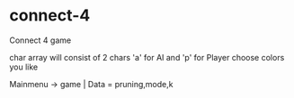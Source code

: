 # connect-4
Connect 4 game 

char array will consist of 2 chars 'a' for AI and 'p' for Player choose colors you like 


Mainmenu -> game
         |
          Data = pruning,mode,k